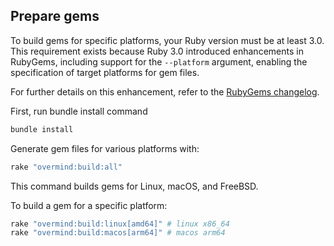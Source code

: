 ## Prepare gems

To build gems for specific platforms, your Ruby version must be at least 3.0.
This requirement exists because Ruby 3.0 introduced enhancements in RubyGems, including support for the `--platform` argument,
enabling the specification of target platforms for gem files.

For further details on this enhancement, refer to the [RubyGems changelog](https://github.com/rubygems/rubygems/blob/master/CHANGELOG.md#enhancements-91).

First, run bundle install command

```bash
bundle install
```

Generate gem files for various platforms with:

```bash
rake "overmind:build:all"
```

This command builds gems for Linux, macOS, and FreeBSD.

To build a gem for a specific platform:

```bash
rake "overmind:build:linux[amd64]" # linux x86_64
rake "overmind:build:macos[arm64]" # macos arm64
```
